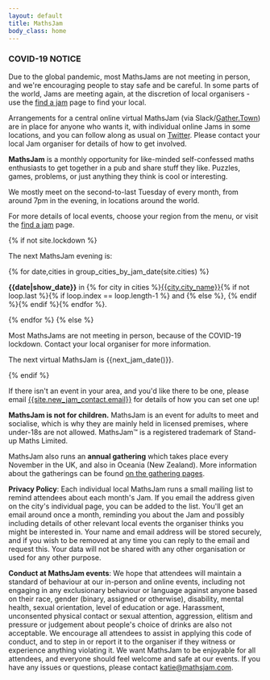 ```yaml
---
layout: default
title: MathsJam
body_class: home
---
```


<div id="honkin-red" class="content-block">
<h3>COVID-19 NOTICE</h3>
<p>Due to the global pandemic, most MathsJams are not meeting in person, and we're encouraging people to stay safe and be careful. In some parts of the world, Jams are meeting again, at the discretion of local organisers - use the <a href="http://www.mathsjam.com/find-a-jam">find a jam</a> page to find your local.</p>

<p>Arrangements for a central online virtual MathsJam (via Slack/<a href="http://gather.town">Gather.Town</a>) are in place for anyone who wants it, with individual online Jams in some locations, and you can follow along as usual on <a href="http://www.twitter.com/mathsjam">Twitter</a>. Please contact your local Jam organiser for details of how to get involved.</p>
</div>

**MathsJam** is a monthly opportunity for like-minded self-confessed maths enthusiasts to get together in a pub and share stuff they like. Puzzles, games, problems, or just anything they think is cool or interesting.

We mostly meet on the second-to-last Tuesday of every month, from around 7pm in the evening, in locations around the world.

For more details of local events, choose your region from the menu, or visit the [find a jam]({{site.url}}/find-a-jam) page. 

<div id="next-jam" class="content-block">
{% if not site.lockdown %}
    <p>The next MathsJam evening is:</p>
    {% for date,cities in group_cities_by_jam_date(site.cities) %}
    <p>
        <strong>{{date|show_date}}</strong>
        in 
        <span class="cities">{% for city in cities %}<span><a href="{{site.url}}{{city.url}}">{{city.city_name}}</a></span>{% if not loop.last %}{% if loop.index == loop.length-1 %} and {% else %}, {% endif %}{% endif %}{% endfor %}</span>.
    </p>
    {% endfor %}
{% else %}
    <p>Most MathsJams are not meeting in person, because of the COVID-19 lockdown. Contact your local organiser for more information.</p>
    <p>The next virtual MathsJam is {{next_jam_date()}}.</p>
{% endif %}
</div>

If there isn't an event in your area, and you'd like there to be one, please email <a href="mailto:{{site.new_jam_contact.email}}">{{site.new_jam_contact.email}}</a> for details of how you can set one up!

**MathsJam is not for children.** MathsJam is an event for adults to meet and socialise, which is why they are mainly held in licensed premises, where under-18s are not allowed. MathsJam&trade; is a registered trademark of Stand-up Maths Limited.

MathsJam also runs an **annual gathering** which takes place every November in the UK, and also in Oceania (New Zealand). More information about the gatherings can be found [on the gathering pages]({{site.url}}/gathering).

**Privacy Policy**: Each individual local MathsJam runs a small mailing list to remind attendees about each month's Jam. If you email the address given on the city's individual page, you can be added to the list. You'll get an email around once a month, reminding you about the Jam and possibly including details of other relevant local events the organiser thinks you might be interested in. Your name and email address will be stored securely, and if you wish to be removed at any time you can reply to the email and request this. Your data will not be shared with any other organisation or used for any other purpose.

**Conduct at MathsJam events**: We hope that attendees will maintain a standard of behaviour at our in-person and online events, including not engaging in any exclusionary behaviour or language against anyone based on their race, gender (binary, assigned or otherwise), disability, mental health, sexual orientation, level of education or age. Harassment, unconsented physical contact or sexual attention, aggression, elitism and pressure or judgement about people's choice of drinks are also not acceptable. We encourage all attendees to assist in applying this code of conduct, and to step in or report it to the organiser if they witness or experience anything violating it. We want MathsJam to be enjoyable for all attendees, and everyone should feel welcome and safe at our events. If you have any issues or questions, please contact <a href="mailto:katie@mathsjam.com">katie@mathsjam.com</a>.
